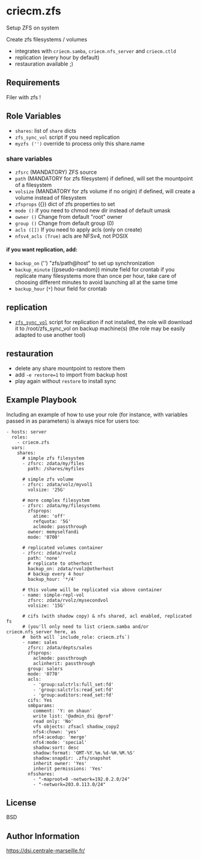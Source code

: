 # criecm.zfs

Setup ZFS on system

Create zfs filesystems / volumes
  * integrates with `criecm.samba`, `criecm.nfs_server` and `criecm.ctld`
  * replication (every hour by default)
  * restauration available ;)

## Requirements

Filer with zfs !

## Role Variables

  * `shares`: list of `share` dicts
  * `zfs_sync_vol` script if you need replication
  * `myzfs ('')` override to process only this share.name

### share variables
  * `zfsrc` (MANDATORY)
    ZFS source
  * `path` (MANDATORY for zfs filesystem)
    if defined, will set the mountpoint of a filesystem
  * `volsize` (MANDATORY for zfs volume if no origin)
    if defined, will create a volume instead of filesystem
  * `zfsprops` ({})
    dict of zfs properties to set
  * `mode ()`
    if you need to chmod new dir instead of default umask
  * `owner ()`
    Change from default "root" owner
  * `group ()`
    Change from default group (0)
  * `acls ([])`
    If you need to apply acls (only on create)
  * `nfsv4_acls (True)`
    acls are NFSv4, not POSIX

#### if you want replication, add:
  * `backup_on` ('')
    "zfs/path@host" to set up synchronization
  * `backup_minute` ({pseudo-random})
    minute field for crontab
    if you replicate many filesystems more than once per hour, take care of
    choosing different minutes to avoid launching all at the same time
  * `backup_hour` (`*`)
    hour field for crontab

## replication
  * [`zfs_sync_vol`](https://github.com/criecm/savscript/raw/master/lib/zfs_sync_vol) script for replication
    if not installed, the role will download it to /root/zfs_sync_vol on backup machine(s)
    (the role may be easily adapted to use another tool)

## restauration
  - delete any share mountpoint to restore them
  - add `-e restore=1` to import from backup host
  - play again without `restore` to install sync

Example Playbook
----------------

Including an example of how to use your role (for instance, with variables passed in as parameters) is always nice for users too:

    - hosts: server
      roles:
        - criecm.zfs
      vars:
        shares:
          # simple zfs filesystem
          - zfsrc: zdata/my/files
            path: /shares/myfiles

          # simple zfs volume
          - zfsrc: zdata/volz/myvol1
            volsize: '25G'

          # more complex filesystem
          - zfsrc: zdata/my/filesystems
            zfsprops:
              atime: 'off'
              refquota: '5G'
              aclmode: passthrough
            owner: memyselfandi
            mode: '0700'

          # replicated volumes container
          - zfsrc: zdata/rvolz
            path: 'none'
            # replicate to otherhost
            backup_on: zdata/rvolz@otherhost
            # backup every 4 hour
            backup_hour: '*/4'

          # this volume will be replicated via above container
          - name: simple-repl-vol
            zfsrc: zdata/rvolz/mysecondvol
            volsize: '15G'
    
          # cifs (with shadow copy) & nfs shared, acl enabled, replicated fs
          # (you'll only need to list criecm.samba and/or criecm.nfs_server here, as
          #  both will `include_role: criecm.zfs`)
          - name: sales
            zfsrc: zdata/depts/sales
            zfsprops:
              aclmode: passthrough
              aclinherit: passthrough
            group: salers
            mode: '0770'
            acls:
              - 'group:salctrls:full_set:fd'
              - 'group:salctrls:read_set:fd'
              - 'group:auditors:read_set:fd'
            cifs: Yes
            smbparams:
              comment: 'Y: on shaun'
              write list: '@admin_dsi @prof'
              read only: 'No'
              vfs objects: zfsacl shadow_copy2
              nfs4:chown: 'yes'
              nfs4:acedup: 'merge'
              nfs4:mode: 'special'
              shadow:sort: desc
              shadow:format: 'GMT-%Y.%m.%d-%H.%M.%S'
              shadow:snapdir: .zfs/snapshot
              inherit owner: 'Yes'
              inherit permissions: 'Yes'
            nfsshares:
              - "-maproot=0 -network=192.0.2.0/24"
              - "-network=203.0.113.0/24"

## License

BSD

## Author Information

https://dsi.centrale-marseille.fr/
